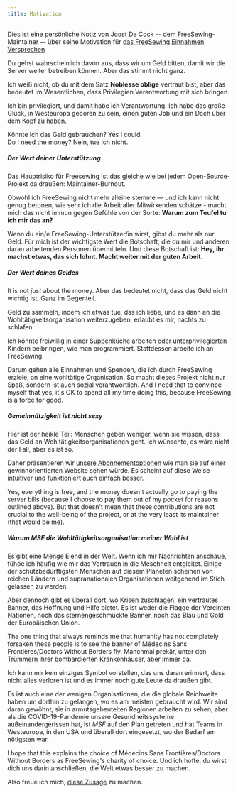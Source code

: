 ```yaml
---
title: Motivation
---
```


<Note>

Dies ist eine persönliche Notiz von Joost De Cock -- dem FreeSewing-Maintainer -- über
seine Motivation für [das FreeSewing Einnahmen Versprechen](/docs/various/pledge/)

</Note>

Du gehst wahrscheinlich davon aus, dass wir um Geld bitten, damit wir die Server weiter betreiben können. Aber das stimmt nicht ganz.

Ich weiß nicht, ob du mit dem Satz **Noblesse oblige** vertraut bist, aber das bedeutet im Wesentlichen, dass Privilegien Verantwortung mit sich bringen.

Ich bin privilegiert, und damit habe ich Verantwortung. Ich habe das große Glück, in Westeuropa geboren zu sein, einen guten Job und ein Dach über dem Kopf zu haben.

Könnte ich das Geld gebrauchen? Yes I could.  
Do I need the money? Nein, tue ich nicht.

##### Der Wert deiner Unterstützung

Das Hauptrisiko für Freesewing ist das gleiche wie bei jedem Open-Source-Projekt da draußen: Maintainer-Burnout.

Obwohl ich FreeSewing nicht mehr alleine stemme — und ich kann nicht genug betonen, wie sehr ich die Arbeit aller Mitwirkenden schätze - macht mich das nicht immun gegen Gefühle von der Sorte: **Warum zum Teufel tu ich mir das an?**

Wenn du ein/e FreeSewing-Unterstützer/in wirst, gibst du mehr als nur Geld. Für mich ist der wichtigste Wert die Botschaft, die du mir und anderen daran arbeitenden Personen übermitteln. Und diese Botschaft ist: **Hey, ihr machst etwas, das sich lohnt. Macht weiter mit der guten Arbeit**.

##### Der Wert deines Geldes

It is not _just_ about the money. Aber das bedeutet nicht, dass das Geld nicht wichtig ist. Ganz im Gegenteil.

Geld zu sammeln, indem ich etwas tue, das ich liebe, und es dann an die Wohltätigkeitsorganisation weiterzugeben, erlaubt es mir, nachts zu schlafen.

Ich könnte freiwillig in einer Suppenküche arbeiten oder unterprivilegierten Kindern beibringen, wie man programmiert. Stattdessen arbeite ich an FreeSewing.

Darum gehen alle Einnahmen und Spenden, die ich durch FreeSewing erziele, an eine wohltätige Organisation. So macht dieses Projekt nicht nur Spaß, sondern ist auch sozial verantwortlich. And I need that to convince myself that yes, it's OK to spend all my time doing this, because FreeSewing is a force for good.

##### Gemeinnützigkeit ist nicht sexy

Hier ist der heikle Teil: Menschen geben weniger, wenn sie wissen, dass das Geld an Wohltätigkeitsorganisationen geht. Ich wünschte, es wäre nicht der Fall, aber es ist so.

Daher präsentieren wir [unsere Abonnementoptionen](/community/join) wie man sie auf einer gewinnorientierten Website sehen würde. Es scheint auf diese Weise intuitiver und funktioniert auch einfach besser.

Yes, everything is free, and the money doesn't actually go to paying the server bills (because I choose to pay them out of my pocket for reasons outlined above). But that doesn't mean that these contributions are not crucial to the well-being of the project, or at the very least its maintainer (that would be me).

##### Warum MSF die Wohltätigkeitsorganisation meiner Wahl ist

Es gibt eine Menge Elend in der Welt. Wenn ich mir Nachrichten anschaue, fühöe ich häufig wie mir das Vertrauen in die Meschheit entgleitet. Einige der schutzbedürftigsten Menschen auf diesem Planeten scheinen von reichen Ländern und supranationalen Organisationen weitgehend im Stich gelassen zu werden.

Aber dennoch gibt es überall dort, wo Krisen zuschlagen, ein vertrautes Banner, das Hoffnung und Hilfe bietet. Es ist weder die Flagge der Vereinten Nationen, noch das sternengeschmückte Banner, noch das Blau und Gold der Europäischen Union.

The one thing that always reminds me that humanity has not completely forsaken these people is to see the banner of Médecins Sans Frontières/Doctors Without Borders fly. Manchmal prekär, unter den Trümmern ihrer bombardierten Krankenhäuser, aber immer da.

Ich kann mir kein einziges Symbol vorstellen, das uns daran erinnert, dass nicht alles verloren ist und es immer noch gute Leute da draußen gibt.

Es ist auch eine der wenigen Organisationen, die die globale Reichweite haben um dorthin zu gelangen, wo es am meisten gebraucht wird. Wir sind daran gewöhnt, sie in armutsgebeutelten Regionen arbeiten zu sehen, aber als die COVID-19-Pandemie unsere Gesundheitssysteme außeinandergerissen hat, ist _MSF_ auf den Plan getreten und hat Teams in Westeuropa, in den USA und überall dort eingesetzt, wo der Bedarf am nötigsten war.

I hope that this explains the choice of Médecins Sans Frontières/Doctors Without Borders as FreeSewing's charity of choice. Und ich hoffe, du wirst dich uns darin anschließen, die Welt etwas besser zu machen.

Also freue ich mich, [diese Zusage](/docs/various/pledge/) zu machen.
